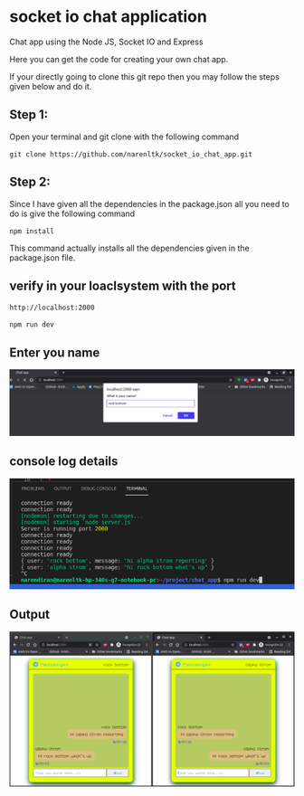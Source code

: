 # socket io chat application
Chat app using the Node JS, Socket IO and Express

Here you can get the code for creating your own chat app.

If your directly going to clone this git repo then you may follow the steps given below and do it. 

## Step 1:

Open your terminal and git clone with the following command

```
git clone https://github.com/narenltk/socket_io_chat_app.git
```

## Step 2:

Since I have given all the dependencies in the package.json all you need to do is give the following command

```
npm install
```
This command actually installs all the dependencies given in the package.json file.



## verify in your loaclsystem with the port 

```
http://localhost:2000
```

```
npm run dev
```
## Enter you name

<p align="center">
  <img src="img/enter_name.png">
</p>

## console log details
<p align="center">
  <img src="img/terminal_img.png">
</p>

## Output

<p align="center">
  <img src="img/chat_bot.png">
</p>
